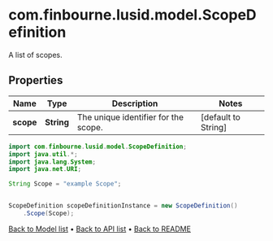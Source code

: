 # com.finbourne.lusid.model.ScopeDefinition
A list of scopes.

## Properties

Name | Type | Description | Notes
------------ | ------------- | ------------- | -------------
**scope** | **String** | The unique identifier for the scope. | [default to String]

```java
import com.finbourne.lusid.model.ScopeDefinition;
import java.util.*;
import java.lang.System;
import java.net.URI;

String Scope = "example Scope";


ScopeDefinition scopeDefinitionInstance = new ScopeDefinition()
    .Scope(Scope);
```


[Back to Model list](../README.md#documentation-for-models) &#8226; [Back to API list](../README.md#documentation-for-api-endpoints) &#8226; [Back to README](../README.md)
